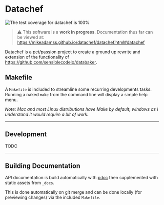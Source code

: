 # Datachef

![The test coverage for datachef is 100%](./coverage-100.svg)

> :warning: This software is a **work in progress**. Documentation thus far can be viewed at: https://mikeadamss.github.io/datachef/datachef.html#datachef

Datachef is a pet/passion project to create a ground up rewrite and extension of the functionality of https://github.com/sensiblecodeio/databaker. 

## Makefile

A `Makefile` is included to streamline some recurring developments tasks. Running a naked `make` from the command line will display a simple help menu.

_Note: Mac and most Linux distributions have Make by default, windows as I understand it would require a bit of work._

---

## Development

TODO

---

## Building Documentation

API documentation is build automatically with [pdoc](https://pdoc.dev/) then supplemented with static assets from `_docs`.

This is done automatically on git merge and can be done locally (for previewing changes) via the included `Makefile`.

